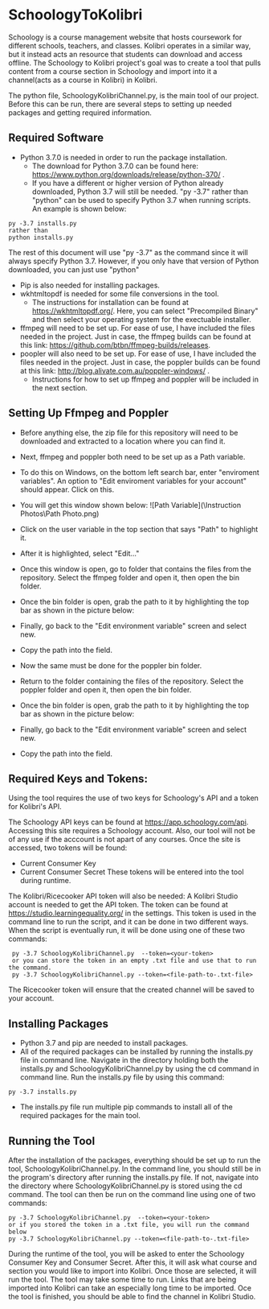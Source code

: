 # SchoologyToKolibri

Schoology is a course management website that hosts coursework for different schools, teachers, and classes. Kolibri operates in a similar way, but it instead acts an resource that students can download and access offline. The Schoology to Kolibri project's goal was to create a tool that pulls content from a course section in Schoology and import into it a channel(acts as a course in Kolibri) in Kolibri.

The python file, SchoologyKolibriChannel.py, is the main tool of our project. Before this can be run, there are several steps to setting up needed packages and getting required information. 

## Required Software
  * Python 3.7.0 is needed in order to run the package installation. 
    * The download for Python 3.7.0 can be found here: https://www.python.org/downloads/release/python-370/ .
    * If you have a different or higher version of Python already downloaded, Python 3.7 will still be needed. "py -3.7" rather than "python" can be used to specify Python 3.7 when running scripts. An example is shown below: 
   ```
   py -3.7 installs.py
   rather than
   python installs.py
   ```
 The rest of this document will use "py -3.7" as the command since it will always specify Python 3.7. However, if you only have that version of Python downloaded, you can just use "python"
  * Pip is also needed for installing packages.
  * wkhtmltopdf is needed for some file conversions in the tool.
    * The instructions for installation can be found at https://wkhtmltopdf.org/. Here, you can select "Precompiled Binary" and then select your operating system for the exectuable installer.
  * ffmpeg will need to be set up. For ease of use, I have included the files needed in the project. Just in case, the ffmpeg builds can be found at this link: https://github.com/btbn/ffmpeg-builds/releases. 
  * poopler will also need to be set up. For ease of use, I have included the files needed in the project. Just in case, the poppler builds can be found at this link: http://blog.alivate.com.au/poppler-windows/ . 
    * Instructions for how to set up ffmpeg and poppler will be included in the next section.  

## Setting Up Ffmpeg and Poppler
 * Before anything else, the zip file for this repository will need to be downloaded and extracted to a location where you can find it.  
 * Next, ffmpeg and poppler both need to be set up as a Path variable.
 * To do this on Windows, on the bottom left search bar, enter "enviroment variables". An option to "Edit enviroment variables for your account" should appear. Click on this. 
 * You will get this window shown below: 
 ![Path Variable](\Instruction Photos\Path Photo.png)
 * Click on the user variable in the top section that says "Path" to highlight it.
  * After it is highlighted, select "Edit..."
  * Once this window is open, go to folder that contains the files from the repository. Select the ffmpeg folder and open it, then open the bin folder. 
   * Once the bin folder is open, grab the path to it by highlighting the top bar as shown in the picture below:
  
  * Finally, go back to the "Edit environment variable" screen and select new. 
   * Copy the path into the field. 
 
  * Now the same must be done for the poppler bin folder. 
  * Return to the folder containing the files of the repository. Select the poppler folder and open it, then open the bin folder. 
   * Once the bin folder is open, grab the path to it by highlighting the top bar as shown in the picture below:
  * Finally, go back to the "Edit environment variable" screen and select new. 
   * Copy the path into the field. 

## Required Keys and Tokens:
  Using the tool requires the use of two keys for Schoology's API and a token for Kolibri's API.
  
  The Schoology API keys can be found at https://app.schoology.com/api. 
  Accessing this site requires a Schoology account. Also, our tool will not be of any use if the acccount is not apart of any courses.
  Once the site is accessed, two tokens will be found:
   * Current Consumer Key
   * Current Consumer Secret
  These tokens will be entered into the tool during runtime. 
  
  The Kolibri/Ricecooker API token will also be needed:
    A Kolibri Studio account is needed to get the API token. 
    The token can be found at https://studio.learningequality.org/ in the settings. 
    This token is used in the command line to run the script, and it can be done in two different ways.
   When the script is eventually run, it will be done using one of these two commands:
    
```
 py -3.7 SchoologyKolibriChannel.py  --token=<your-token>
 or you can store the token in an empty .txt file and use that to run the command.
 py -3.7 SchoologyKolibriChannel.py --token=<file-path-to-.txt-file>
```
       
   The Ricecooker token will ensure that the created channel will be saved to your account.
  
## Installing Packages
  * Python 3.7 and pip are needed to install packages.
  * All of the required packages can be installed by running the installs.py file in command line. Navigate in the directory holding both the installs.py and SchoologyKolibriChannel.py by using the cd command in command line. Run the installs.py file by using this command:
   ```
   py -3.7 installs.py
   ```
 * The installs.py file run multiple pip commands to install all of the required packages for the main tool. 
  
## Running the Tool
After the installation of the packages, everything should be set up to run the tool, SchoologyKolibriChannel.py.
In the command line, you should still be in the program's directory after running the installs.py file. If not, navigate into the directory where SchoologyKolibriChannel.py is stored using the cd command.
The tool can then be run on the command line using one of two commands:
  
    py -3.7 SchoologyKolibriChannel.py  --token=<your-token>
    or if you stored the token in a .txt file, you will run the command below
    py -3.7 SchoologyKolibriChannel.py --token=<file-path-to-.txt-file>
  
During the runtime of the tool, you will be asked to enter the Schoology Consumer Key and Consumer Secret. 
After this, it will ask what course and section you would like to import into Kolibri.
Once those are selected, it will run the tool.
The tool may take some time to run. Links that are being imported into Kolibri can take an especially long time to be imported. 
Oce the tool is finished, you should be able to find the channel in Kolibri Studio. 
